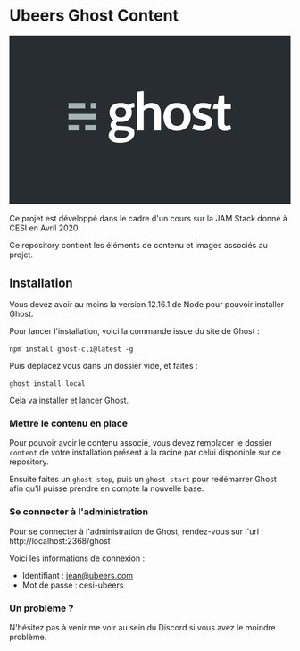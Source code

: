 # Ubeers Ghost Content

![Image](images/ghost_logo.png)

Ce projet est développé dans le cadre d'un cours sur la JAM Stack donné à CESI en Avril 2020.

Ce repository contient les éléments de contenu et images associés au projet. 

## Installation

Vous devez avoir au moins la version 12.16.1 de Node pour pouvoir installer Ghost. 

Pour lancer l'installation, voici la commande issue du site de Ghost : 

`npm install ghost-cli@latest -g`

Puis déplacez vous dans un dossier vide, et faites : 

`ghost install local`

Cela va installer et lancer Ghost. 

### Mettre le contenu en place

Pour pouvoir avoir le contenu associé, vous devez remplacer le dossier `content` de votre installation présent à la racine par celui disponible sur ce repository. 

Ensuite faites un `ghost stop`, puis un `ghost start` pour redémarrer Ghost afin qu'il puisse prendre en compte la nouvelle base. 

### Se connecter à l'administration

Pour se connecter à l'administration de Ghost, rendez-vous sur l'url : http://localhost:2368/ghost 

Voici les informations de connexion : 

- Identifiant : jean@ubeers.com
- Mot de passe : cesi-ubeers


### Un problème ? 

N'hésitez pas à venir me voir au sein du Discord si vous avez le moindre problème. 
